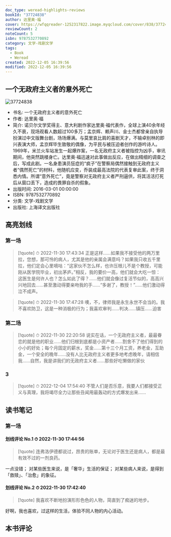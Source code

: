 ```yaml
---
doc_type: weread-highlights-reviews
bookId: "37724838"
author: 达里奥·福
cover: https://wfqqreader-1252317822.image.myqcloud.com/cover/838/37724838/t7_37724838.jpg
reviewCount: 2
noteCount: 5
isbn: 9787532770892
category: 文学-戏剧文学
tags:
  - Book
  - Weread
created: 2022-12-05 16:39:56
modified: 2022-12-05 16:39:56
---
```


## 一个无政府主义者的意外死亡

![37724838](https://wfqqreader-1252317822.image.myqcloud.com/cover/838/37724838/t7_37724838.jpg)
- 书名: 一个无政府主义者的意外死亡
- 作者: 达里奥·福
- 简介: 诺贝尔文学奖得主、意大利剧作家达里奥·福代表作，全球上演40余年经久不衰，现场观看人数超过100多万；孟京辉、赖声川、金士杰都曾亲自执导扮演过中文版舞台剧，场场爆满。与莫里哀比肩的喜剧天才，不输卓别林的即兴表演大师，孟京辉毕生致敬的偶像，为平民与被压迫者创作的游吟诗人。1969年，米兰火车站发生一起爆炸案，一名无政府主义者被指控为凶手，审讯期间，他突然跳楼身亡。达里奥·福迅速对此事做出反应，在做出精细的调查之后，写成此剧。一名身患演员狂症的“疯子”在警察局偶然接触到无政府主义者“偶然死亡”的材料，他随机应变，乔装成最高法院的代表复审此案，终于洞悉内情。所谓“意外死亡”，竟是警察对无政府主义者严刑逼供，将其活活打死后从窗口丢下，造成的畏罪自杀的假象。
- 出版时间: 2016-03-01 00:00:00
- ISBN: 9787532770892
- 分类: 文学-戏剧文学
- 出版社: 上海译文出版社

## 高亮划线

### 第一场


> [!quote] ⏱ 2022-11-30 17:43:34
> 正是这样……如果我不接受他的两万里拉，您想，那可怜的病人，尤其是他的亲属会满意吗？如果我只收五千里拉，他们定会心里嘀咕：“这家伙不怎么样，也许压根儿不是个教授，可能刚从医学院毕业，初出茅庐。”相反，我的要价一高，他们就会大吃一惊：　这医生是何许人也？怎么如此了得？……他们就会像过复活节似的，高高兴兴地回去……甚至激动得要亲吻我的手……“多谢了，教授！”……他们激动得泣不成声。
 

 


> [!quote] ⏱ 2022-11-30 17:47:28
> 噢，不，律师我是永生永世不会当的。我不喜欢防卫，这是一种消极的行为；我喜欢审判……判决……镇压……迫害
 


### 第二场


> [!quote] ⏱ 2022-11-30 22:20:58
> 说实在话，一个无政府主义者，最最眷恋的就是他的职业……他们归根到底都是小资产者……割舍不了他们得到的小小的好处；每个月固定的薪水，奖金……第十三个月工资，养老金，互助金，一个安全的晚年……没有人比无政府主义者更多地考虑晚年，请相信我……自然，我是讲我们的无政府主义者……那些好吃懒做的家伙
 


### 3


> [!quote] ⏱ 2022-12-04 17:54:40
> 不管人们是否乐意，我要人们都接受正义与真理，我将竭尽全力让那些丑闻用最轰动的方式爆发出来……
 



## 读书笔记


### 第一场

#### 划线评论 No.1 ⏱ 2022-11-30 17:44:56

> [!quote]
> 连弗洛伊德都说过，昂贵的账单，无论对于医生还是病人，都是最有效不过的一剂良药。

一点没错；
对某些医生来说，是「奢华」生活的保证；
对某些病人来说，是得到「救赎」、「治愈」的象征。

#### 划线评论 No.2 ⏱ 2022-11-30 17:42:40

> [!quote]
> 我喜欢不断地扮演形形色色的人物，简直到了痴迷的地步。

好啊，我也喜欢，过这样的生活，体验不同人物的内心活动。
 



## 本书评论

